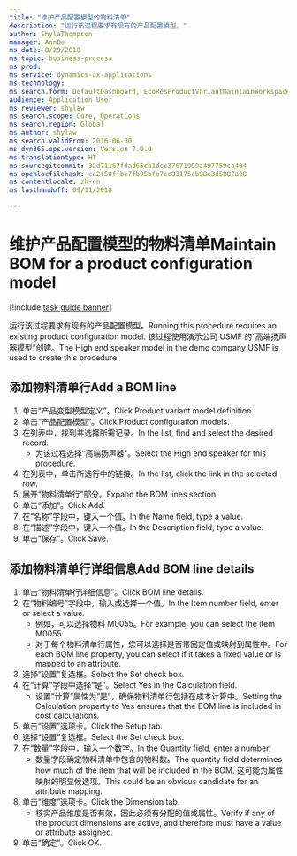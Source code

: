 ```yaml
--- 
title: "维护产品配置模型的物料清单"
description: "运行该过程要求有现有的产品配置模型。"
author: ShylaThompson
manager: AnnBe
ms.date: 8/29/2018
ms.topic: business-process
ms.prod: 
ms.service: dynamics-ax-applications
ms.technology: 
ms.search.form: DefaultDashboard, EcoResProductVariantMaintainWorkspace, PCProductConfigurationModelListPage, PCProductConfigurationModelDetails, PCBOMLineDetails, InventItemIdLookupSimple
audience: Application User
ms.reviewer: shylaw
ms.search.scope: Core, Operations
ms.search.region: Global
ms.author: shylaw
ms.search.validFrom: 2016-06-30
ms.dyn365.ops.version: Version 7.0.0
ms.translationtype: HT
ms.sourcegitcommit: 32d71167fdad65cb1dec37671999a497759ca484
ms.openlocfilehash: ca2f50ffbe7fb95bfe7cc83175cb98e3d5887a98
ms.contentlocale: zh-cn
ms.lasthandoff: 09/11/2018

---
```

# <a name="maintain-bom-for-a-product-configuration-model"></a><span data-ttu-id="ee8c1-103">维护产品配置模型的物料清单</span><span class="sxs-lookup"><span data-stu-id="ee8c1-103">Maintain BOM for a product configuration model</span></span>

[!include [task guide banner](../../includes/task-guide-banner.md)]

<span data-ttu-id="ee8c1-104">运行该过程要求有现有的产品配置模型。</span><span class="sxs-lookup"><span data-stu-id="ee8c1-104">Running this procedure requires an existing product configuration model.</span></span> <span data-ttu-id="ee8c1-105">该过程使用演示公司 USMF 的“高端扬声器模型”创建。</span><span class="sxs-lookup"><span data-stu-id="ee8c1-105">The High end speaker model in the demo company USMF is used to create this procedure.</span></span>


## <a name="add-a-bom-line"></a><span data-ttu-id="ee8c1-106">添加物料清单行</span><span class="sxs-lookup"><span data-stu-id="ee8c1-106">Add a BOM line</span></span>
1. <span data-ttu-id="ee8c1-107">单击“产品变型模型定义”。</span><span class="sxs-lookup"><span data-stu-id="ee8c1-107">Click Product variant model definition.</span></span>
2. <span data-ttu-id="ee8c1-108">单击“产品配置模型”。</span><span class="sxs-lookup"><span data-stu-id="ee8c1-108">Click Product configuration models.</span></span>
3. <span data-ttu-id="ee8c1-109">在列表中，找到并选择所需记录。</span><span class="sxs-lookup"><span data-stu-id="ee8c1-109">In the list, find and select the desired record.</span></span>
    * <span data-ttu-id="ee8c1-110">为该过程选择“高端扬声器”。</span><span class="sxs-lookup"><span data-stu-id="ee8c1-110">Select the High end speaker for this procedure.</span></span>  
4. <span data-ttu-id="ee8c1-111">在列表中，单击所选行中的链接。</span><span class="sxs-lookup"><span data-stu-id="ee8c1-111">In the list, click the link in the selected row.</span></span>
5. <span data-ttu-id="ee8c1-112">展开“物料清单行”部分。</span><span class="sxs-lookup"><span data-stu-id="ee8c1-112">Expand the BOM lines section.</span></span>
6. <span data-ttu-id="ee8c1-113">单击“添加”。</span><span class="sxs-lookup"><span data-stu-id="ee8c1-113">Click Add.</span></span>
7. <span data-ttu-id="ee8c1-114">在“名称”字段中，键入一个值。</span><span class="sxs-lookup"><span data-stu-id="ee8c1-114">In the Name field, type a value.</span></span>
8. <span data-ttu-id="ee8c1-115">在“描述”字段中，键入一个值。</span><span class="sxs-lookup"><span data-stu-id="ee8c1-115">In the Description field, type a value.</span></span>
9. <span data-ttu-id="ee8c1-116">单击“保存”。</span><span class="sxs-lookup"><span data-stu-id="ee8c1-116">Click Save.</span></span>

## <a name="add-bom-line-details"></a><span data-ttu-id="ee8c1-117">添加物料清单行详细信息</span><span class="sxs-lookup"><span data-stu-id="ee8c1-117">Add BOM line details</span></span>
1. <span data-ttu-id="ee8c1-118">单击“物料清单行详细信息”。</span><span class="sxs-lookup"><span data-stu-id="ee8c1-118">Click BOM line details.</span></span>
2. <span data-ttu-id="ee8c1-119">在“物料编号”字段中，输入或选择一个值。</span><span class="sxs-lookup"><span data-stu-id="ee8c1-119">In the Item number field, enter or select a value.</span></span>
    * <span data-ttu-id="ee8c1-120">例如，可以选择物料 M0055。</span><span class="sxs-lookup"><span data-stu-id="ee8c1-120">For example, you can select the item M0055.</span></span>  
    * <span data-ttu-id="ee8c1-121">对于每个物料清单行属性，您可以选择是否带固定值或映射到属性中。</span><span class="sxs-lookup"><span data-stu-id="ee8c1-121">For each BOM line property, you can select if it takes a fixed value or is mapped to an attribute.</span></span>  
3. <span data-ttu-id="ee8c1-122">选择“设置”复选框。</span><span class="sxs-lookup"><span data-stu-id="ee8c1-122">Select the Set check box.</span></span>
4. <span data-ttu-id="ee8c1-123">在“计算”字段中选择“是”。</span><span class="sxs-lookup"><span data-stu-id="ee8c1-123">Select Yes in the Calculation field.</span></span>
    * <span data-ttu-id="ee8c1-124">设置“计算”属性为“是”，确保物料清单行包括在成本计算中。</span><span class="sxs-lookup"><span data-stu-id="ee8c1-124">Setting the Calculation property to Yes ensures that the BOM line is included in cost calculations.</span></span>  
5. <span data-ttu-id="ee8c1-125">单击“设置”选项卡。</span><span class="sxs-lookup"><span data-stu-id="ee8c1-125">Click the Setup tab.</span></span>
6. <span data-ttu-id="ee8c1-126">选择“设置”复选框。</span><span class="sxs-lookup"><span data-stu-id="ee8c1-126">Select the Set check box.</span></span>
7. <span data-ttu-id="ee8c1-127">在“数量”字段中，输入一个数字。</span><span class="sxs-lookup"><span data-stu-id="ee8c1-127">In the Quantity field, enter a number.</span></span>
    * <span data-ttu-id="ee8c1-128">数量字段确定物料清单中包含的物料数。</span><span class="sxs-lookup"><span data-stu-id="ee8c1-128">The quantity field determines how much of the item that will be included in the BOM.</span></span> <span data-ttu-id="ee8c1-129">这可能为属性映射的明显候选项。</span><span class="sxs-lookup"><span data-stu-id="ee8c1-129">This could be an obvious candidate for an attribute mapping.</span></span>  
8. <span data-ttu-id="ee8c1-130">单击“维度”选项卡。</span><span class="sxs-lookup"><span data-stu-id="ee8c1-130">Click the Dimension tab.</span></span>
    * <span data-ttu-id="ee8c1-131">核实产品维度是否有效，因此必须有分配的值或属性。</span><span class="sxs-lookup"><span data-stu-id="ee8c1-131">Verify if any of the product dimensions are active,  and therefore must have a value or attribute assigned.</span></span>  
9. <span data-ttu-id="ee8c1-132">单击“确定”。</span><span class="sxs-lookup"><span data-stu-id="ee8c1-132">Click OK.</span></span>


